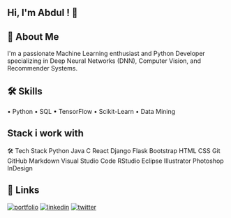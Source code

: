 
## Hi, I'm Abdul ! 👋


## 🚀 About Me
I'm a passionate Machine Learning enthusiast and Python Developer specializing in Deep Neural Networks (DNN), Computer Vision, and Recommender Systems. 


## 🛠 Skills
• Python 
• SQL
• TensorFlow
• Scikit-Learn
• Data Mining


## Stack i work with

🛠  Tech Stack
Python Java  C React Django  Flask  Bootstrap
HTML  CSS  Git  GitHub  Markdown
Visual Studio Code  RStudio  Eclipse
Illustrator  Photoshop  InDesign


## 🔗 Links
[![portfolio](https://img.shields.io/badge/my_portfolio-000?style=for-the-badge&logo=ko-fi&logoColor=white)](https://katherineoelsner.com/)
[![linkedin](https://img.shields.io/badge/linkedin-0A66C2?style=for-the-badge&logo=linkedin&logoColor=white)](https://www.linkedin.com/)
[![twitter](https://img.shields.io/badge/twitter-1DA1F2?style=for-the-badge&logo=twitter&logoColor=white)](https://twitter.com/)






